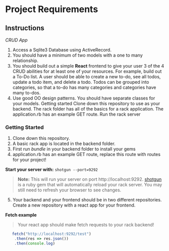 # Project Requirements

## Instructions

 _CRUD App_
1. Access a Sqlite3 Database using ActiveRecord.
2. You should have a minimum of two models with a one to many relationship.
3. You should build out a simple **React** frontend to give your user 3 of the 4 CRUD abilities for at least one of your resources. For example, build out a To-Do list. A user should be able to create a new to-do, see all todos, update a todo item, and delete a todo. Todos can be grouped into categories, so that a to-do has many categories and categories have many to-dos.
4. Use good OO design patterns. You should have separate classes for your models. 
Getting started
Clone down this repository to use as your backend. The rack folder has all of the basics for a rack application. 
The application.rb has an example GET route. 
Run the rack server  

### Getting Started
1. Clone down this repository.  
2. A basic rack app is located in the backend folder. 
3. First run _bundle_ in your backend folder to install your gems
4. application.rb has an example GET route, replace this route with routes for your project! 

**Start your server with:**
` shotgun --port=9292 `

> **Note:** This will run your server on port http://localhost:9292. 
> [shotgun](https://github.com/rtomayko/shotgun) is a ruby gem that will automatically reload your rack server. You may still need to refresh your browser to see changes. 

5. Your backend and your frontend should be in two different repositories. Create a new repository with a react app for your frontend. 

**Fetch example**
>  Your react app should make fetch requests to your rack backend! 

```js
   fetch("http://localhost:9292/test")
    .then(res => res.json())
    .then(console.log)
```
